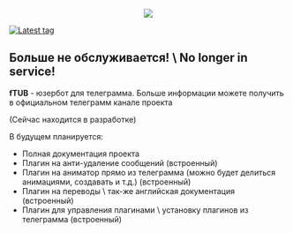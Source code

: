 <p align="center">
  <img src="https://github.com/ftdot/ftdot/raw/main/imgs/ftub-iicon.png" />
</p>

[![Latest tag](https://img.shields.io/github/v/tag/ftdot/ftub?label=TAG&style=for-the-badge)](https://github.com/ftdot/ftub/releases/tag/b1.1)

## Больше не обслуживается! \ No longer in service!

**fTUB** - юзербот для телеграмма.
Больше информации можете получить в официальном телеграмм канале проекта

(Сейчас находится в разработке)

В будущем планируется:
* Полная документация проекта
* Плагин на анти-удаление сообщений (встроенный)
* Плагин на аниматор прямо из телеграмма (можно будет делиться анимациями, создавать и т.д.) (встроенный)
* Плагин на переводы \ так-же английская документация (встроенный)
* Плагин для управления плагинами \ установку плагинов из телеграмма (встроенный)
